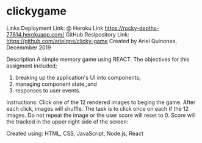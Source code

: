 # clickygame


Links
Deployment Link: @ Heroku Link https://rocky-depths-77614.herokuapp.com/ 
GitHub Resipository Link: https://github.com/arielqns/clicky-game
Created by
Ariel Quinones, Decemmber 2019

Description
A simple memory game using REACT. The objectives for this assigment included;
1. breaking up the application's UI into components;
2. managing component state,;and 
3. responses to user events.


Instructions: 
Click one of the 12 rendered images to beging the game.
After each click, images will shuffle. The task is to click once on each if the 12 images. Do not repeat the image or the user score will reset to 0. Score will the tracked in the upper right side of the screen:


Created using:
HTML, CSS, JavaScript, Node.js, React